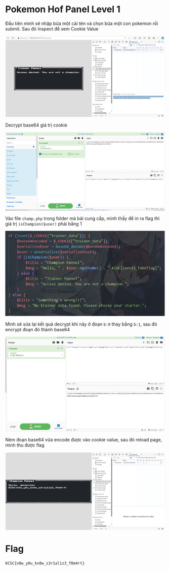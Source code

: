 # Pokemon Hof Panel Level 1

Đầu tiên mình sẽ nhập bừa một cái tên và chọn bừa một con pokemon rồi submit. Sau đó Inspect để xem Cookie Value

![](https://github.com/noobmannn/kcscrecruitment2023/blob/cc325bd4c8a7e23aa2a6ad1ec5127627c6372334/Pokemon%20Hof%20Panel%20Level%201/Image/1.png)

Decrypt base64 giá trị cookie

![](https://github.com/noobmannn/kcscrecruitment2023/blob/cc325bd4c8a7e23aa2a6ad1ec5127627c6372334/Pokemon%20Hof%20Panel%20Level%201/Image/2.png)

Vào file ```champ.php``` trong folder mà bài cung cấp, mình thấy để in ra flag thì giá trị ```isChampion($user)``` phải bằng 1

![](https://github.com/noobmannn/kcscrecruitment2023/blob/cc325bd4c8a7e23aa2a6ad1ec5127627c6372334/Pokemon%20Hof%20Panel%20Level%201/Image/3.png)

Mình sẽ sửa lại kết quả decrypt khi nãy ở đoạn ```b:0``` thay bằng ```b:1```, sau đó encrypt đoạn đó thành base64

![](https://github.com/noobmannn/kcscrecruitment2023/blob/cc325bd4c8a7e23aa2a6ad1ec5127627c6372334/Pokemon%20Hof%20Panel%20Level%201/Image/4.png)

Ném đoạn base64 vừa encode được vào cookie value, sau đó reload page, mình thu được flag

![](https://github.com/noobmannn/kcscrecruitment2023/blob/cc325bd4c8a7e23aa2a6ad1ec5127627c6372334/Pokemon%20Hof%20Panel%20Level%201/Image/5.png)

# Flag

```KCSC{n0w_y0u_kn0w_s3r1al1z3_f0m4rt}```
